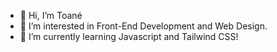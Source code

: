- 👋 Hi, I’m Toané
- 👀 I’m interested in Front-End Development and Web Design.
- 🌱 I’m currently learning Javascript and Tailwind CSS!

<!---
coder-txane/coder-txane is a ✨ special ✨ repository because its `README.md` (this file) appears on your GitHub profile.
You can click the Preview link to take a look at your changes.
--->
